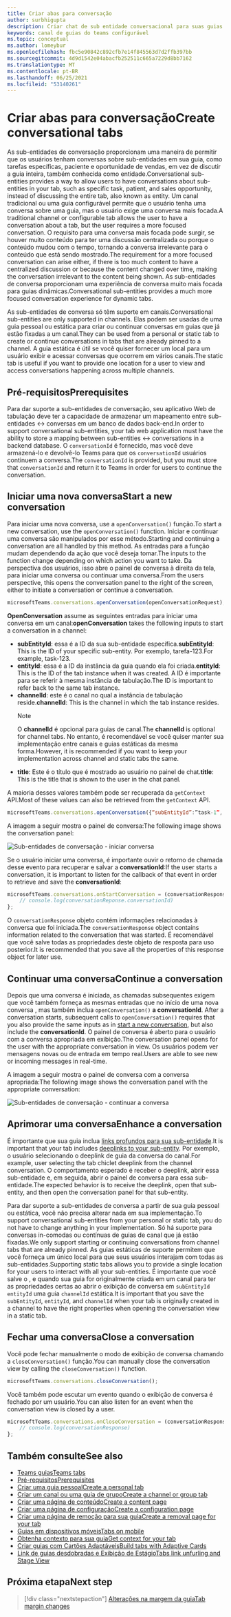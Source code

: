 ```yaml
---
title: Criar abas para conversação
author: surbhigupta
description: Criar chat de sub entidade conversacional para suas guias de canal
keywords: canal de guias do teams configurável
ms.topic: conceptual
ms.author: lomeybur
ms.openlocfilehash: fbc5e90842c892cfb7e14f845563d7d2ffb397bb
ms.sourcegitcommit: 4d9d1542e04abacfb252511c665a7229d8bb7162
ms.translationtype: MT
ms.contentlocale: pt-BR
ms.lasthandoff: 06/25/2021
ms.locfileid: "53140261"
---
```

# <a name="create-conversational-tabs"></a><span data-ttu-id="74c6d-104">Criar abas para conversação</span><span class="sxs-lookup"><span data-stu-id="74c6d-104">Create conversational tabs</span></span>

<span data-ttu-id="74c6d-105">As sub-entidades de conversação proporcionam uma maneira de permitir que os usuários tenham conversas sobre sub-entidades em sua guia, como tarefas específicas, paciente e oportunidade de vendas, em vez de discutir a guia inteira, também conhecida como entidade.</span><span class="sxs-lookup"><span data-stu-id="74c6d-105">Conversational sub-entities provides a way to allow users to have conversations about sub-entities in your tab, such as specific task, patient, and sales opportunity, instead of discussing the entire tab, also known as entity.</span></span> <span data-ttu-id="74c6d-106">Um canal tradicional ou uma guia configurável permite que o usuário tenha uma conversa sobre uma guia, mas o usuário exige uma conversa mais focada.</span><span class="sxs-lookup"><span data-stu-id="74c6d-106">A traditional channel or configurable tab allows the user to have a conversation about a tab, but the user requires a more focused conversation.</span></span> <span data-ttu-id="74c6d-107">O requisito para uma conversa mais focada pode surgir, se houver muito conteúdo para ter uma discussão centralizada ou porque o conteúdo mudou com o tempo, tornando a conversa irrelevante para o conteúdo que está sendo mostrado.</span><span class="sxs-lookup"><span data-stu-id="74c6d-107">The requirement for a more focused conversation can arise either, if there is too much content to have a centralized discussion or because the content changed over time, making the conversation irrelevant to the content being shown.</span></span> <span data-ttu-id="74c6d-108">As sub-entidades de conversa proporcionam uma experiência de conversa muito mais focada para guias dinâmicas.</span><span class="sxs-lookup"><span data-stu-id="74c6d-108">Conversational sub-entities provides a much more focused conversation experience for dynamic tabs.</span></span>

<span data-ttu-id="74c6d-109">As sub-entidades de conversa só têm suporte em canais.</span><span class="sxs-lookup"><span data-stu-id="74c6d-109">Conversational sub-entities are only supported in channels.</span></span> <span data-ttu-id="74c6d-110">Elas podem ser usadas de uma guia pessoal ou estática para criar ou continuar conversas em guias que já estão fixadas a um canal.</span><span class="sxs-lookup"><span data-stu-id="74c6d-110">They can be used from a personal or static tab to create or continue conversations in tabs that are already pinned to a channel.</span></span> <span data-ttu-id="74c6d-111">A guia estática é útil se você quiser fornecer um local para um usuário exibir e acessar conversas que ocorrem em vários canais.</span><span class="sxs-lookup"><span data-stu-id="74c6d-111">The static tab is useful if you want to provide one location for a user to view and access conversations happening across multiple channels.</span></span>

## <a name="prerequisites"></a><span data-ttu-id="74c6d-112">Pré-requisitos</span><span class="sxs-lookup"><span data-stu-id="74c6d-112">Prerequisites</span></span>

<span data-ttu-id="74c6d-113">Para dar suporte a sub-entidades de conversação, seu aplicativo Web de tabulação deve ter a capacidade de armazenar um mapeamento entre sub-entidades ↔ conversas em um banco de dados back-end.</span><span class="sxs-lookup"><span data-stu-id="74c6d-113">In order to support conversational sub-entities, your tab web application must have the ability to store a mapping between sub-entities ↔ conversations in a backend database.</span></span> <span data-ttu-id="74c6d-114">O `conversationId` é fornecido, mas você deve armazená-lo e devolvê-lo Teams para que os `conversationId` usuários continuem a conversa.</span><span class="sxs-lookup"><span data-stu-id="74c6d-114">The `conversationId` is provided, but you must store that `conversationId` and return it to Teams in order for users to continue the conversation.</span></span>

## <a name="start-a-new-conversation"></a><span data-ttu-id="74c6d-115">Iniciar uma nova conversa</span><span class="sxs-lookup"><span data-stu-id="74c6d-115">Start a new conversation</span></span>

<span data-ttu-id="74c6d-116">Para iniciar uma nova conversa, use a `openConversation()` função.</span><span class="sxs-lookup"><span data-stu-id="74c6d-116">To start a new conversation, use the `openConversation()` function.</span></span> <span data-ttu-id="74c6d-117">Iniciar e continuar uma conversa são manipulados por esse método.</span><span class="sxs-lookup"><span data-stu-id="74c6d-117">Starting and continuing a conversation are all handled by this method.</span></span> <span data-ttu-id="74c6d-118">As entradas para a função mudam dependendo da ação que você deseja tomar.</span><span class="sxs-lookup"><span data-stu-id="74c6d-118">The inputs to the function change depending on which action you want to take.</span></span> <span data-ttu-id="74c6d-119">Da perspectiva dos usuários, isso abre o painel de conversa à direita da tela, para iniciar uma conversa ou continuar uma conversa.</span><span class="sxs-lookup"><span data-stu-id="74c6d-119">From the users perspective, this opens the conversation panel to the right of the screen, either to initiate a conversation or continue a conversation.</span></span>

``` javascript
microsoftTeams.conversations.openConversation(openConversationRequest);
```

<span data-ttu-id="74c6d-120">**OpenConversation** assume as seguintes entradas para iniciar uma conversa em um canal:</span><span class="sxs-lookup"><span data-stu-id="74c6d-120">**openConversation** takes the following inputs to start a conversation in a channel:</span></span>

* <span data-ttu-id="74c6d-121">**subEntityId**: essa é a ID da sua sub-entidade específica.</span><span class="sxs-lookup"><span data-stu-id="74c6d-121">**subEntityId**: This is the ID of your specific sub-entity.</span></span> <span data-ttu-id="74c6d-122">Por exemplo, tarefa-123.</span><span class="sxs-lookup"><span data-stu-id="74c6d-122">For example, task-123.</span></span>
* <span data-ttu-id="74c6d-123">**entityId**: essa é a ID da instância da guia quando ela foi criada.</span><span class="sxs-lookup"><span data-stu-id="74c6d-123">**entityId**: This is the ID of the tab instance when it was created.</span></span> <span data-ttu-id="74c6d-124">A ID é importante para se referir à mesma instância de tabulação.</span><span class="sxs-lookup"><span data-stu-id="74c6d-124">The ID is important to refer back to the same tab instance.</span></span>
* <span data-ttu-id="74c6d-125">**channelId**: este é o canal no qual a instância de tabulação reside.</span><span class="sxs-lookup"><span data-stu-id="74c6d-125">**channelId**: This is the channel in which the tab instance resides.</span></span>
   > [!NOTE]
   > <span data-ttu-id="74c6d-126">O **channelId** é opcional para guias de canal.</span><span class="sxs-lookup"><span data-stu-id="74c6d-126">The **channelId** is optional for channel tabs.</span></span> <span data-ttu-id="74c6d-127">No entanto, é recomendável se você quiser manter sua implementação entre canais e guias estáticas da mesma forma.</span><span class="sxs-lookup"><span data-stu-id="74c6d-127">However, it is recommended if you want to keep your implementation across channel and static tabs the same.</span></span>
* <span data-ttu-id="74c6d-128">**title**: Este é o título que é mostrado ao usuário no painel de chat.</span><span class="sxs-lookup"><span data-stu-id="74c6d-128">**title**: This is the title that is shown to the user in the chat panel.</span></span>

<span data-ttu-id="74c6d-129">A maioria desses valores também pode ser recuperada da `getContext` API.</span><span class="sxs-lookup"><span data-stu-id="74c6d-129">Most of these values can also be retrieved from the `getContext` API.</span></span>

```javascript
microsoftTeams.conversations.openConversation({“subEntityId”:”task-1”, “entityId”: “tabInstanceId-1”, “channelId”: ”19:baa6e71f65b948d189bf5c892baa8e5a@thread.skype”, “title”: "Task Title”});
```

<span data-ttu-id="74c6d-130">A imagem a seguir mostra o painel de conversa:</span><span class="sxs-lookup"><span data-stu-id="74c6d-130">The following image shows the conversation panel:</span></span>

![Sub-entidades de conversação - iniciar conversa](~/assets/images/tabs/conversational-subentities/start-conversation.png)

<span data-ttu-id="74c6d-132">Se o usuário iniciar uma conversa, é importante ouvir o retorno de chamada desse evento para recuperar e salvar a **conversationId**:</span><span class="sxs-lookup"><span data-stu-id="74c6d-132">If the user starts a conversation, it is important to listen for the callback of that event in order to retrieve and save the **conversationId**:</span></span>

```javascript
microsoftTeams.conversations.onStartConversation = (conversationResponse) => {
    // console.log(conversationReponse.conversationId)
};
```

<span data-ttu-id="74c6d-133">O `conversationResponse` objeto contém informações relacionadas à conversa que foi iniciada.</span><span class="sxs-lookup"><span data-stu-id="74c6d-133">The `conversationResponse` object contains information related to the conversation that was started.</span></span> <span data-ttu-id="74c6d-134">É recomendável que você salve todas as propriedades deste objeto de resposta para uso posterior.</span><span class="sxs-lookup"><span data-stu-id="74c6d-134">It is recommended that you save all the properties of this response object for later use.</span></span>

## <a name="continue-a-conversation"></a><span data-ttu-id="74c6d-135">Continuar uma conversa</span><span class="sxs-lookup"><span data-stu-id="74c6d-135">Continue a conversation</span></span>

<span data-ttu-id="74c6d-136">Depois que uma conversa é iniciada, as chamadas subsequentes exigem que você também forneça as mesmas entradas que no início de uma nova conversa , mas também inclua `openConversation()` **a conversationId**. [](#start-a-new-conversation)</span><span class="sxs-lookup"><span data-stu-id="74c6d-136">After a conversation starts, subsequent calls to `openConversation()` requires that you also provide the same inputs as in [start a new conversation](#start-a-new-conversation), but also include the **conversationId**.</span></span> <span data-ttu-id="74c6d-137">O painel de conversa é aberto para o usuário com a conversa apropriada em exibição.</span><span class="sxs-lookup"><span data-stu-id="74c6d-137">The conversation panel opens for the user with the appropriate conversation in view.</span></span> <span data-ttu-id="74c6d-138">Os usuários podem ver mensagens novas ou de entrada em tempo real.</span><span class="sxs-lookup"><span data-stu-id="74c6d-138">Users are able to see new or incoming messages in real-time.</span></span>

<span data-ttu-id="74c6d-139">A imagem a seguir mostra o painel de conversa com a conversa apropriada:</span><span class="sxs-lookup"><span data-stu-id="74c6d-139">The following image shows the conversation panel with the appropriate conversation:</span></span>

![Sub-entidades de conversação - continuar a conversa](~/assets/images/tabs/conversational-subentities/continue-conversation.png)

## <a name="enhance-a-conversation"></a><span data-ttu-id="74c6d-141">Aprimorar uma conversa</span><span class="sxs-lookup"><span data-stu-id="74c6d-141">Enhance a conversation</span></span>

<span data-ttu-id="74c6d-142">É importante que sua guia inclua [links profundos para sua sub-entidade](~/concepts/build-and-test/deep-links.md).</span><span class="sxs-lookup"><span data-stu-id="74c6d-142">It is important that your tab includes [deeplinks to your sub-entity](~/concepts/build-and-test/deep-links.md).</span></span> <span data-ttu-id="74c6d-143">Por exemplo, o usuário selecionando o deeplink de guia da conversa do canal.</span><span class="sxs-lookup"><span data-stu-id="74c6d-143">For example, user selecting the tab chiclet deeplink from the channel conversation.</span></span> <span data-ttu-id="74c6d-144">O comportamento esperado é receber o deeplink, abrir essa sub-entidade e, em seguida, abrir o painel de conversa para essa sub-entidade.</span><span class="sxs-lookup"><span data-stu-id="74c6d-144">The expected behavior is to receive the deeplink, open that sub-entity, and then open the conversation panel for that sub-entity.</span></span>

<span data-ttu-id="74c6d-145">Para dar suporte a sub-entidades de conversa a partir de sua guia pessoal ou estática, você não precisa alterar nada em sua implementação.</span><span class="sxs-lookup"><span data-stu-id="74c6d-145">To support conversational sub-entities from your personal or static tab, you do not have to change anything in your implementation.</span></span> <span data-ttu-id="74c6d-146">Só há suporte para conversas in-comodas ou contínuas de guias de canal que já estão fixadas.</span><span class="sxs-lookup"><span data-stu-id="74c6d-146">We only support starting or continuing conversations from channel tabs that are already pinned.</span></span> <span data-ttu-id="74c6d-147">As guias estáticas de suporte permitem que você forneça um único local para que seus usuários interajam com todas as sub-entidades.</span><span class="sxs-lookup"><span data-stu-id="74c6d-147">Supporting static tabs allows you to provide a single location for your users to interact with all your sub-entities.</span></span> <span data-ttu-id="74c6d-148">É importante que você salve o , e quando sua guia for originalmente criada em um canal para ter as propriedades certas ao abrir o exibição de conversa em `subEntityId` `entityId` uma guia `channelId` estática.</span><span class="sxs-lookup"><span data-stu-id="74c6d-148">It is important that you save the `subEntityId`, `entityId`, and `channelId` when your tab is originally created in a channel to have the right properties when opening the conversation view in a static tab.</span></span>

## <a name="close-a-conversation"></a><span data-ttu-id="74c6d-149">Fechar uma conversa</span><span class="sxs-lookup"><span data-stu-id="74c6d-149">Close a conversation</span></span>

<span data-ttu-id="74c6d-150">Você pode fechar manualmente o modo de exibição de conversa chamando a `closeConversation()` função.</span><span class="sxs-lookup"><span data-stu-id="74c6d-150">You can manually close the conversation view by calling the `closeConversation()` function.</span></span>

```javascript
microsoftTeams.conversations.closeConversation();
```

<span data-ttu-id="74c6d-151">Você também pode escutar um evento quando o exibição de conversa é fechado por um usuário.</span><span class="sxs-lookup"><span data-stu-id="74c6d-151">You can also listen for an event when the conversation view is closed by a user.</span></span>

```javascript
microsoftTeams.conversations.onCloseConversation = (conversationResponse) => {
    // console.log(conversationResponse)
};
```

## <a name="see-also"></a><span data-ttu-id="74c6d-152">Também consulte</span><span class="sxs-lookup"><span data-stu-id="74c6d-152">See also</span></span>

* [<span data-ttu-id="74c6d-153">Teams guias</span><span class="sxs-lookup"><span data-stu-id="74c6d-153">Teams tabs</span></span>](~/tabs/what-are-tabs.md)
* [<span data-ttu-id="74c6d-154">Pré-requisitos</span><span class="sxs-lookup"><span data-stu-id="74c6d-154">Prerequisites</span></span>](~/tabs/how-to/tab-requirements.md)
* [<span data-ttu-id="74c6d-155">Criar uma guia pessoal</span><span class="sxs-lookup"><span data-stu-id="74c6d-155">Create a personal tab</span></span>](~/tabs/how-to/create-personal-tab.md)
* [<span data-ttu-id="74c6d-156">Criar um canal ou uma guia de grupo</span><span class="sxs-lookup"><span data-stu-id="74c6d-156">Create a channel or group tab</span></span>](~/tabs/how-to/create-channel-group-tab.md)
* [<span data-ttu-id="74c6d-157">Criar uma página de conteúdo</span><span class="sxs-lookup"><span data-stu-id="74c6d-157">Create a content page</span></span>](~/tabs/how-to/create-tab-pages/content-page.md)
* [<span data-ttu-id="74c6d-158">Criar uma página de configuração</span><span class="sxs-lookup"><span data-stu-id="74c6d-158">Create a configuration page</span></span>](~/tabs/how-to/create-tab-pages/configuration-page.md)
* [<span data-ttu-id="74c6d-159">Criar uma página de remoção para sua guia</span><span class="sxs-lookup"><span data-stu-id="74c6d-159">Create a removal page for your tab</span></span>](~/tabs/how-to/create-tab-pages/removal-page.md)
* [<span data-ttu-id="74c6d-160">Guias em dispositivos móveis</span><span class="sxs-lookup"><span data-stu-id="74c6d-160">Tabs on mobile</span></span>](~/tabs/design/tabs-mobile.md)
* [<span data-ttu-id="74c6d-161">Obtenha contexto para sua guia</span><span class="sxs-lookup"><span data-stu-id="74c6d-161">Get context for your tab</span></span>](~/tabs/how-to/access-teams-context.md)
* [<span data-ttu-id="74c6d-162">Criar guias com Cartões Adaptáveis</span><span class="sxs-lookup"><span data-stu-id="74c6d-162">Build tabs with Adaptive Cards</span></span>](~/tabs/how-to/build-adaptive-card-tabs.md)
* [<span data-ttu-id="74c6d-163">Link de guias desdobradas e Exibição de Estágio</span><span class="sxs-lookup"><span data-stu-id="74c6d-163">Tabs link unfurling and Stage View</span></span>](~/tabs/tabs-link-unfurling.md)

## <a name="next-step"></a><span data-ttu-id="74c6d-164">Próxima etapa</span><span class="sxs-lookup"><span data-stu-id="74c6d-164">Next step</span></span>

> [!div class="nextstepaction"]
> [<span data-ttu-id="74c6d-165">Alterações na margem da guia</span><span class="sxs-lookup"><span data-stu-id="74c6d-165">Tab margin changes</span></span>](~/resources/removing-tab-margins.md)